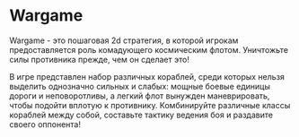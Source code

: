 # Wargame
Wargame - это пошаговая 2d стратегия, в которой игрокам предоставляется роль комадующего космическим флотом. 
Уничтожьте силы противника прежде, чем он сделает это!

В игре представлен набор различных кораблей, среди которых нельзя выделить однозначно сильных и слабых: 
мощные боевые единицы дороги и неповоротливы, а легкий флот вынужден маневрировать, чтобы подойти вплотую к противнику.
Комбинируйте различные классы кораблей между собой, составьте тактику ведения боя и раздавите своего оппонента!
